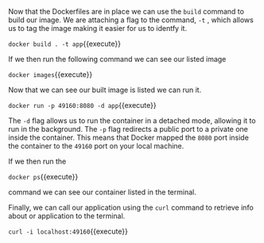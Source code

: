 Now that the Dockerfiles are in place we can use the `build` command to build our image. We are attaching a flag to the command, `-t` , which allows us to tag the image making it easier for us to identfy it.

`docker build . -t app`{{execute}}

If we then run the following command we can see our listed image

`docker images`{{execute}}

Now that we can see our built image is listed we can run it. 

`docker run -p 49160:8080 -d app`{{execute}}

The `-d` flag allows us to run the container in a detached mode, allowing it to run in the background. The `-p` flag redirects a public port to a private one inside the container. This means that Docker mapped the `8080` port inside the container to the `49160` port on your local machine.

If we then run the 

`docker ps`{{execute}} 

command we can see our container listed in the terminal.

Finally, we can call our application using the `curl` command to retrieve info about or application to the terminal.

`curl -i localhost:49160`{{execute}}